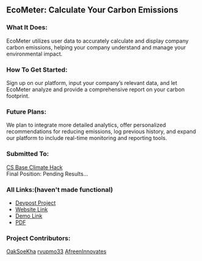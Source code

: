 ## EcoMeter: Calculate Your Carbon Emissions

<h3>What It Does:</h3>
<p>
  EcoMeter utilizes user data to accurately calculate and display company carbon emissions, helping your company understand and manage your environmental impact.
</p>
<h3>How To Get Started:</h3>
<p>
  Sign up on our platform, input your company’s relevant data, and let EcoMeter analyze and provide a comprehensive report on your carbon footprint.
</p>
<h3>Future Plans:</h3>
<p>
We plan to integrate more detailed analytics, offer personalized recommendations for reducing emissions, log previous history, and expand our platform to include real-time monitoring and reporting tools.
</p>
<h3>Submitted To:</h3>
<p>
  <a href="https://csbase-climatehack.devpost.com/?ref_feature=challenge&ref_medium=your-open-hackathons&ref_content=Submissions+open">CS Base Climate Hack</a>
  <br>
  Final Position: Pending Results...
</p>
<h3>All Links:(haven't made functional)</h3>
<ul>
  <li><a href="#">Devpost Project</a></li>
  <li><a href="#">Website Link</a></li>
  <li><a href="https://youtu.be/yNEYvwxVqFw?si=J5xThifi_Sp2tOjy">Demo Link</a></li>
  <li><a href="https://docs.google.com/document/d/1kptFIcG4wbcMseWDRjuXfk7EEsg_GL8LVscZlkKfb5c/edit?usp=sharing">PDF</a></li>
</ul>
<h3>Project Contributors:</h3>
<p>
  <a href="https://github.com/OakSoeKha">OakSoeKha</a>
  <a href="https://github.com/rvupmo33">rvupmo33</a>
  <a href="https://github.com/AfreenInnovates">AfreenInnovates</a>
</p>
